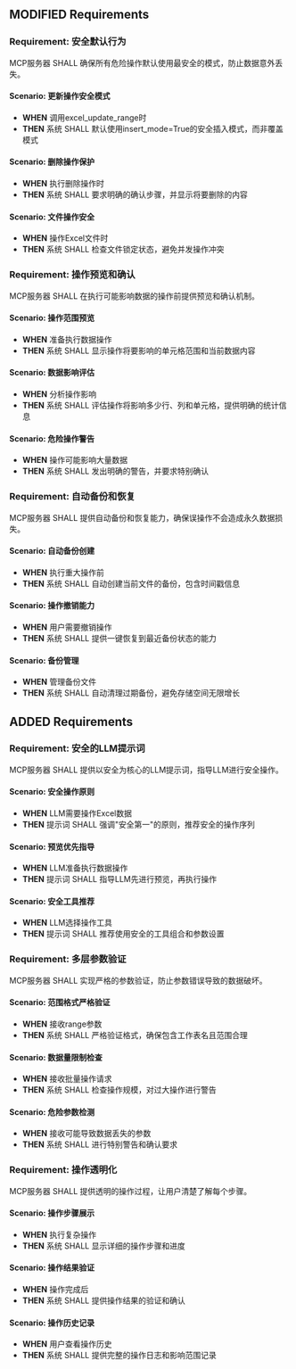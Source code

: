 ## MODIFIED Requirements
### Requirement: 安全默认行为
MCP服务器 SHALL 确保所有危险操作默认使用最安全的模式，防止数据意外丢失。

#### Scenario: 更新操作安全模式
- **WHEN** 调用excel_update_range时
- **THEN** 系统 SHALL 默认使用insert_mode=True的安全插入模式，而非覆盖模式

#### Scenario: 删除操作保护
- **WHEN** 执行删除操作时
- **THEN** 系统 SHALL 要求明确的确认步骤，并显示将要删除的内容

#### Scenario: 文件操作安全
- **WHEN** 操作Excel文件时
- **THEN** 系统 SHALL 检查文件锁定状态，避免并发操作冲突

### Requirement: 操作预览和确认
MCP服务器 SHALL 在执行可能影响数据的操作前提供预览和确认机制。

#### Scenario: 操作范围预览
- **WHEN** 准备执行数据操作
- **THEN** 系统 SHALL 显示操作将要影响的单元格范围和当前数据内容

#### Scenario: 数据影响评估
- **WHEN** 分析操作影响
- **THEN** 系统 SHALL 评估操作将影响多少行、列和单元格，提供明确的统计信息

#### Scenario: 危险操作警告
- **WHEN** 操作可能影响大量数据
- **THEN** 系统 SHALL 发出明确的警告，并要求特别确认

### Requirement: 自动备份和恢复
MCP服务器 SHALL 提供自动备份和恢复能力，确保误操作不会造成永久数据损失。

#### Scenario: 自动备份创建
- **WHEN** 执行重大操作前
- **THEN** 系统 SHALL 自动创建当前文件的备份，包含时间戳信息

#### Scenario: 操作撤销能力
- **WHEN** 用户需要撤销操作
- **THEN** 系统 SHALL 提供一键恢复到最近备份状态的能力

#### Scenario: 备份管理
- **WHEN** 管理备份文件
- **THEN** 系统 SHALL 自动清理过期备份，避免存储空间无限增长

## ADDED Requirements
### Requirement: 安全的LLM提示词
MCP服务器 SHALL 提供以安全为核心的LLM提示词，指导LLM进行安全操作。

#### Scenario: 安全操作原则
- **WHEN** LLM需要操作Excel数据
- **THEN** 提示词 SHALL 强调"安全第一"的原则，推荐安全的操作序列

#### Scenario: 预览优先指导
- **WHEN** LLM准备执行数据操作
- **THEN** 提示词 SHALL 指导LLM先进行预览，再执行操作

#### Scenario: 安全工具推荐
- **WHEN** LLM选择操作工具
- **THEN** 提示词 SHALL 推荐使用安全的工具组合和参数设置

### Requirement: 多层参数验证
MCP服务器 SHALL 实现严格的参数验证，防止参数错误导致的数据破坏。

#### Scenario: 范围格式严格验证
- **WHEN** 接收range参数
- **THEN** 系统 SHALL 严格验证格式，确保包含工作表名且范围合理

#### Scenario: 数据量限制检查
- **WHEN** 接收批量操作请求
- **THEN** 系统 SHALL 检查操作规模，对过大操作进行警告

#### Scenario: 危险参数检测
- **WHEN** 接收可能导致数据丢失的参数
- **THEN** 系统 SHALL 进行特别警告和确认要求

### Requirement: 操作透明化
MCP服务器 SHALL 提供透明的操作过程，让用户清楚了解每个步骤。

#### Scenario: 操作步骤展示
- **WHEN** 执行复杂操作
- **THEN** 系统 SHALL 显示详细的操作步骤和进度

#### Scenario: 操作结果验证
- **WHEN** 操作完成后
- **THEN** 系统 SHALL 提供操作结果的验证和确认

#### Scenario: 操作历史记录
- **WHEN** 用户查看操作历史
- **THEN** 系统 SHALL 提供完整的操作日志和影响范围记录